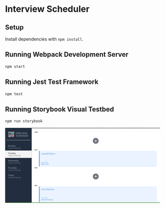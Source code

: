 # Interview Scheduler

## Setup

Install dependencies with `npm install`.

## Running Webpack Development Server

```sh
npm start
```

## Running Jest Test Framework

```sh
npm test
```

## Running Storybook Visual Testbed

```sh
npm run storybook
```

![](https://github.com/RyanDeMesa/scheduler/blob/master/doc/ScheGif.gif)